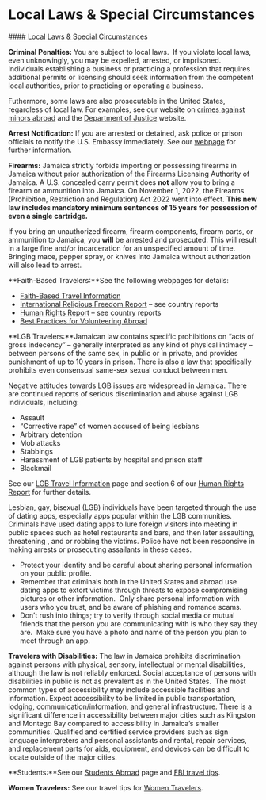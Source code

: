 # Local Laws & Special Circumstances

[#### Local Laws & Special Circumstances](javascript:void(0); "Local Laws & Special Circumstances")

**Criminal Penalties:** You are subject to local laws.  If you violate local laws, even unknowingly, you may be expelled, arrested, or imprisoned.  Individuals establishing a business or practicing a profession that requires additional permits or licensing should seek information from the competent local authorities, prior to practicing or operating a business.

Futhermore, some laws are also prosecutable in the United States, regardless of local law. For examples, see our website on [crimes against minors abroad](http://travel.state.gov/content/passports/en/emergencies/arrest/criminalpenalties.html) and the [Department of Justice](http://www.justice.gov/usam/criminal-resource-manual-1617-extraterritorial-criminal-jurisdiction-18-usc-112-878-970-1116) website.

**Arrest Notification:** If you are arrested or detained, ask police or prison officials to notify the U.S. Embassy immediately. See our [webpage](https://travel.state.gov/content/travel/en/international-travel/emergencies/arrest-detention.html) for further information.

**Firearms:** Jamaica strictly forbids importing or possessing firearms in Jamaica without prior authorization of the Firearms Licensing Authority of Jamaica. A U.S. concealed carry permit does **not** allow you to bring a firearm or ammunition into Jamaica. On November 1, 2022, the Firearms (Prohibition, Restriction and Regulation) Act 2022 went into effect. **This new law includes mandatory minimum sentences of 15 years for possession of even a single cartridge.**

If you bring an unauthorized firearm, firearm components, firearm parts, or ammunition to Jamaica, you **will** be arrested and prosecuted. This will result in a large fine and/or incarceration for an unspecified amount of time. Bringing mace, pepper spray, or knives into Jamaica without authorization will also lead to arrest.

**Faith-Based Travelers:**See the following webpages for details:

* [Faith-Based Travel Information](https://travel.state.gov/content/passports/en/go/faith-based-travel.html)
* [International Religious Freedom Report](http://www.state.gov/j/drl/irf/rpt/index.htm) – see country reports
* [Human Rights Report](http://www.state.gov/j/drl/rls/hrrpt/) – see country reports
* [Best Practices for Volunteering Abroad](https://travel.state.gov/content/passports/en/go/volunteer.html)

**LGB Travelers:**Jamaican law contains specific prohibitions on “acts of gross indecency” – generally interpreted as any kind of physical intimacy – between persons of the same sex, in public or in private, and provides punishment of up to 10 years in prison. There is also a law that specifically prohibits even consensual same-sex sexual conduct between men.

Negative attitudes towards LGB issues are widespread in Jamaica. There are continued reports of serious discrimination and abuse against LGB individuals, including:

* Assault
* “Corrective rape” of women accused of being lesbians
* Arbitrary detention
* Mob attacks
* Stabbings
* Harassment of LGB patients by hospital and prison staff
* Blackmail

See our [LGB Travel Information](http://travel.state.gov/content/passports/english/go/lgbt.html) page and section 6 of our [Human Rights Report](http://www.state.gov/j/drl/rls/hrrpt/) for further details.

Lesbian, gay, bisexual (LGB) individuals have been targeted through the use of dating apps, especially apps popular within the LGB communities. Criminals have used dating apps to lure foreign visitors into meeting in public spaces such as hotel restaurants and bars, and then later assaulting, threatening , and or robbing the victims. Police have not been responsive in making arrests or prosecuting assailants in these cases.

* Protect your identity and be careful about sharing personal information on your public profile.
* Remember that criminals both in the United States and abroad use dating apps to extort victims through threats to expose compromising pictures or other information.  Only share personal information with users who you trust, and be aware of phishing and romance scams.
* Don’t rush into things; try to verify through social media or mutual friends that the person you are communicating with is who they say they are.  Make sure you have a photo and name of the person you plan to meet through an app.

**Travelers with Disabilities:** The law in Jamaica prohibits discrimination against persons with physical, sensory, intellectual or mental disabilities, although the law is not reliably enforced. Social acceptance of persons with disabilities in public is not as prevalent as in the United States.  The most common types of accessibility may include accessible facilities and information. Expect accessibility to be limited in public transportation, lodging, communication/information, and general infrastructure. There is a significant difference in accessibility between major cities such as Kingston and Montego Bay compared to accessibility in Jamaica’s smaller communities. Qualified and certified service providers such as sign language interpreters and personal assistants and rental, repair services, and replacement parts for aids, equipment, and devices can be difficult to locate outside of the major cities.

**Students:**See our [Students Abroad](https://travel.state.gov/content/travel/en/international-travel/before-you-go/travelers-with-special-considerations/students.html) page and [FBI travel tips](https://www.fbi.gov/file-repository/student-travel-brochure-pdf.pdf/view).

**Women Travelers:** See our travel tips for [Women Travelers](https://travel.state.gov/content/travel/en/international-travel/before-you-go/travelers-with-special-considerations/women-travelers.html).